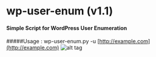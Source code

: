 # wp-user-enum (v1.1)
#### Simple Script for WordPress User Enumeration
#####Usage : wp-user-enum.py -u [http://example.com](http://example.com)
![alt tag](http://i.imgur.com/NTHu5fr.png)
